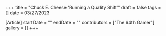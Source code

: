 +++
title = "Chuck E. Cheese 'Running a Quality Shift'"
draft = false
tags = []
date = 03/27/2023

[Article]
startDate = ""
endDate = ""
contributors = ["The 64th Gamer"]
gallery = []
+++

